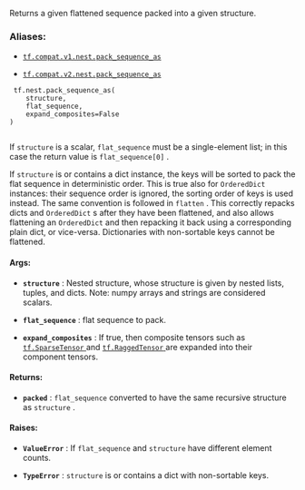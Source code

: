 Returns a given flattened sequence packed into a given structure.



### Aliases:

- [ `tf.compat.v1.nest.pack_sequence_as` ](/api_docs/python/tf/nest/pack_sequence_as)

- [ `tf.compat.v2.nest.pack_sequence_as` ](/api_docs/python/tf/nest/pack_sequence_as)



```
 tf.nest.pack_sequence_as(
    structure,
    flat_sequence,
    expand_composites=False
)
 
```

If  `structure`  is a scalar,  `flat_sequence`  must be a single-element list;
in this case the return value is  `flat_sequence[0]` .

If  `structure`  is or contains a dict instance, the keys will be sorted to
pack the flat sequence in deterministic order. This is true also for
 `OrderedDict`  instances: their sequence order is ignored, the sorting order of
keys is used instead. The same convention is followed in  `flatten` .
This correctly repacks dicts and  `OrderedDict` s after they have been
flattened, and also allows flattening an  `OrderedDict`  and then repacking it
back using a corresponding plain dict, or vice-versa.
Dictionaries with non-sortable keys cannot be flattened.



#### Args:

- **`structure`** : Nested structure, whose structure is given by nested lists,
tuples, and dicts. Note: numpy arrays and strings are considered
scalars.

- **`flat_sequence`** : flat sequence to pack.

- **`expand_composites`** : If true, then composite tensors such as [ `tf.SparseTensor` ](https://tensorflow.google.cn/api_docs/python/tf/sparse/SparseTensor)
and [ `tf.RaggedTensor` ](https://tensorflow.google.cn/api_docs/python/tf/RaggedTensor) are expanded into their component tensors.



#### Returns:

- **`packed`** :  `flat_sequence`  converted to have the same recursive structure as
 `structure` .



#### Raises:

- **`ValueError`** : If  `flat_sequence`  and  `structure`  have different
element counts.

- **`TypeError`** :  `structure`  is or contains a dict with non-sortable keys.

